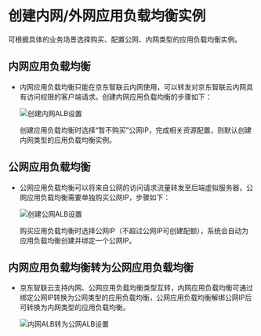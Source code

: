# 创建内网/外网应用负载均衡实例

可根据具体的业务场景选择购买、配置公网、内网类型的应用负载均衡实例。

## 内网应用负载均衡

- 内网应用负载均衡只能在京东智联云内网使用，可以转发对京东智联云内网具有访问权限的客户端请求。创建内网应用负载均衡的步骤如下：

	![创建内网ALB设置](../../../../image/Networking/ALB/ALB-058.png)

	创建应用负载均衡时选择“暂不购买”公网IP，完成相关资源配置，则默认创建内网类型的应用负载均衡实例。
	
## 公网应用负载均衡

- 公网应用负载均衡可以将来自公网的访问请求流量转发至后端虚拟服务器，公网应用负载均衡需要单独购买公网IP，步骤如下：

	![创建公网ALB设置](../../../../image/Networking/ALB/ALB-059.png)

	购买应用负载均衡时选择公网IP（不超过公网IP可创建配额），系统会自动为应用负载均衡创建并绑定一个公网IP。

## 内网应用负载均衡转为公网应用负载均衡

- 京东智联云支持内网、公网应用负载均衡类型互转，内网应用负载均衡可通过绑定公网IP转换为公网类型的应用负载均衡，公网应用负载均衡解绑公网IP后可转换为内网类型的应用负载均衡。

	![内网ALB转为公网ALB设置](../../../../image/Networking/ALB/ALB-060.png)

	
